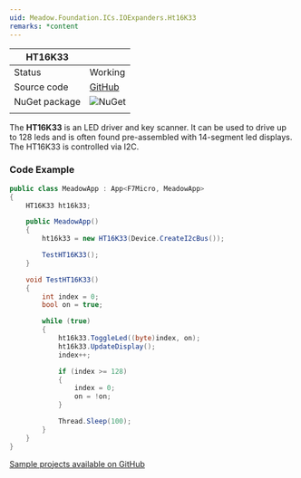 ```yaml
---
uid: Meadow.Foundation.ICs.IOExpanders.Ht16K33
remarks: *content
---
```


| HT16K33       |             |
|---------------|-------------|
| Status        | Working     |
| Source code   | [GitHub](https://github.com/WildernessLabs/Meadow.Foundation/tree/master/Source/Meadow.Foundation.Peripherals/ICs.IOExpanders.HT16K33) |
| NuGet package | ![NuGet](https://img.shields.io/nuget/v/Meadow.Foundation.ICs.IOExpanders.HT16K33.svg?label=NuGet) |
| | |

The **HT16K33** is an LED driver and key scanner. It can be used to drive up to 128 leds and is often found pre-assembled with 14-segment led displays. The HT16K33 is controlled via I2C.

### Code Example

```csharp
public class MeadowApp : App<F7Micro, MeadowApp>
{
    HT16K33 ht16k33;

    public MeadowApp()
    {
        ht16k33 = new HT16K33(Device.CreateI2cBus());

        TestHT16K33();
    }

    void TestHT16K33() 
    {
        int index = 0;
        bool on = true;

        while (true)
        {
            ht16k33.ToggleLed((byte)index, on);
            ht16k33.UpdateDisplay();
            index++;

            if (index >= 128)
            {
                index = 0;
                on = !on;
            }

            Thread.Sleep(100);
        }
    }
}
```

[Sample projects available on GitHub](https://github.com/WildernessLabs/Meadow.Foundation/tree/master/Source/Meadow.Foundation.Peripherals/ICs.IOExpanders.HT16K33Samples) 